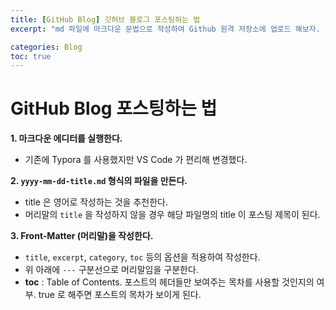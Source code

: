 ```yaml
---
title: [GitHub Blog] 깃허브 블로그 포스팅하는 법
excerpt: "md 파일에 마크다운 문법으로 작성하여 Github 원격 저장소에 업로드 해보자. 에디터는 VS Code 를 사용했다."

categories: Blog
toc: true
---
```


# GitHub Blog 포스팅하는 법

**1. 마크다운 에디터를 실행한다.**
- 기존에 Typora 를 사용했지만 VS Code 가 편리해 변경했다.

**2. `yyyy-mm-dd-title.md` 형식의 파일을 만든다.**
- title 은 영어로 작성하는 것을 추천한다.
- 머리말의 `title` 을 작성하지 않을 경우 해당 파일명의 title 이 포스팅 제목이 된다.

**3. Front-Matter (머리말)을 작성한다.**
- `title`, `excerpt`, `category`, `toc` 등의 옵션을 적용하여 작성한다.
- 위 아래에 `---` 구분선으로 머리말임을 구분한다.
- **toc** : Table of Contents. 포스트의 헤더들만 보여주는 목차를 사용할 것인지의 여부. true 로 해주면 포스트의 목차가 보이게 된다.